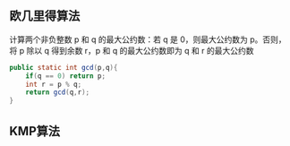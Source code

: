 ## 欧几里得算法

计算两个非负整数 p 和 q 的最大公约数：若 q 是 0，则最大公约数为 p。否则，将 p 除以 q 得到余数 r，p 和 q 的最大公约数即为 q 和 r 的最大公约数

~~~~java
public static int gcd(p,q){
    if(q == 0) return p;
    int r = p % q;
    return gcd(q,r);
}
~~~~

## KMP算法

